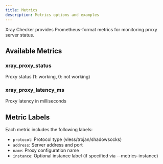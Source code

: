 ```yaml
---
title: Metrics
description: Metrics options and examples
---
```


Xray Checker provides Prometheus-format metrics for monitoring proxy server status.

## Available Metrics

### xray_proxy_status

Proxy status (1: working, 0: not working)

### xray_proxy_latency_ms

Proxy latency in milliseconds

## Metric Labels

Each metric includes the following labels:

- `protocol`: Protocol type (vless/trojan/shadowsocks)
- `address`: Server address and port
- `name`: Proxy configuration name
- `instance`: Optional instance label (if specified via --metrics-instance)
